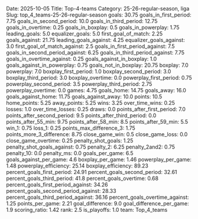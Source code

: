 Date: 2025-10-05
Title: Top-4-teams
Category: 25-26-regular-season, liga
Slug: top_4_teams-25-26-regular-season
goals: 30.75
goals_in_first_period: 7.75
goals_in_second_period: 10.0
goals_in_third_period: 12.75
goals_in_overtime: 0.25
goals_in_boxplay: 0.5
goals_in_powerplay: 1.75
leading_goals: 5.0
equalizer_goals: 5.0
first_goal_of_match: 2.25
goals_against: 21.75
leading_goals_against: 4.25
equalizer_goals_against: 3.0
first_goal_of_match_against: 2.5
goals_in_first_period_against: 7.5
goals_in_second_period_against: 6.25
goals_in_third_period_against: 7.75
goals_in_overtime_against: 0.25
goals_against_in_boxplay: 1.0
goals_against_in_powerplay: 0.75
goals_not_in_boxplay: 20.75
boxplay: 7.0
powerplay: 7.0
boxplay_first_period: 1.0
boxplay_second_period: 3.0
boxplay_third_period: 3.0
boxplay_overtime: 0.0
powerplay_first_period: 0.75
powerplay_second_period: 3.5
powerplay_third_period: 2.75
powerplay_overtime: 0.0
games: 4.75
goals_home: 14.75
goals_away: 16.0
goals_against_home: 11.75
goals_against_away: 10.0
points: 10.5
home_points: 5.25
away_points: 5.25
wins: 3.25
over_time_wins: 0.25
losses: 1.0
over_time_losses: 0.25
draws: 0.0
points_after_first_period: 7.0
points_after_second_period: 9.5
points_after_third_period: 0.0
points_after_55_min: 9.75
points_after_58_min: 8.5
points_after_59_min: 5.5
win_1: 0.75
loss_1: 0.25
points_max_difference_3: 1.75
points_more_3_difference: 8.75
close_game_win: 0.5
close_game_loss: 0.0
close_game_overtime: 0.25
penalty_shot_goals: 1.25
penalty_shot_goals_against: 0.75
penalty_2: 6.25
penalty_2and2: 0.75
penalty_10: 0.0
penalty_ms: 0.0
goals_per_game: 6.5
goals_against_per_game: 4.6
boxplay_per_game: 1.46
powerplay_per_game: 1.48
powerplay_efficiency: 25.14
boxplay_efficiency: 89.23
percent_goals_first_period: 24.91
percent_goals_second_period: 32.61
percent_goals_third_period: 41.8
percent_goals_overtime: 0.68
percent_goals_first_period_against: 34.26
percent_goals_second_period_against: 28.33
percent_goals_third_period_against: 36.16
percent_goals_overtime_against: 1.25
points_per_game: 2.21
goal_difference: 9.0
goal_difference_per_game: 1.9
scoring_ratio: 1.42
rank: 2.5
is_playoffs: 1.0
team: Top_4_teams
